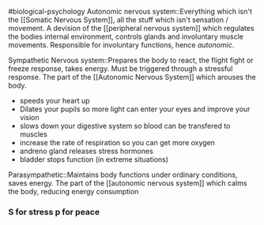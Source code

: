 #biological-psychology 
Autonomic nervous system::Everything which isn't the [[Somatic Nervous System]], all the stuff which isn't sensation / movement. A devision of the [[peripheral nervous system]] which regulates the bodies internal environment, controls glands and involuntary muscle movements. Responsible for involuntary functions, hence *autonomic*.

Sympathetic Nervous system::Prepares the body to react, the flight fight or freeze response, takes energy. Must be triggered through a stressful response. The part of the [[Autonomic Nervous System]] which arouses the body.

- speeds your heart up
- Dilates your pupils so more light can enter your eyes and improve your vision
- slows down your digestive system so blood can be transfered to muscles
- increase the rate of respiration so you can get more oxygen
- andreno gland releases stress hormones
- bladder stops function (in extreme situations)

Parasympathetic::Maintains body functions under ordinary conditions, saves energy. The part of the [[autonomic nervous system]] which calms the body, reducing energy consumption

### S for stress p for peace